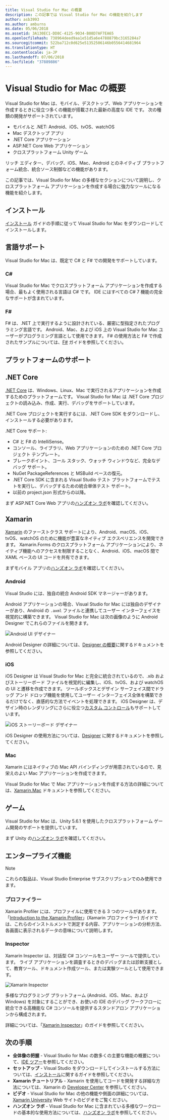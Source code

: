 ```yaml
---
title: Visual Studio for Mac の概要
description: この記事では Visual Studio for Mac の機能を紹介します
author: asb3993
ms.author: amburns
ms.date: 05/06/2018
ms.assetid: 3A130EC1-DD8C-4125-9034-B08D7AF7EA65
ms.openlocfilehash: 738964deed9aa1e51d5a6e4788879bc3165284a7
ms.sourcegitcommit: 522ba712c0d625e51352506146b0556414681964
ms.translationtype: HT
ms.contentlocale: ja-JP
ms.lasthandoff: 07/06/2018
ms.locfileid: "37889886"
---
```

# <a name="introducing-visual-studio-for-mac"></a>Visual Studio for Mac の概要

Visual Studio for Mac は、モバイル、デスクトップ、Web アプリケーションを作成するときに役立つ多くの機能が搭載された最新の高度な IDE です。 次の種類の開発がサポートされています。

* モバイルと .NET: Android、iOS、tvOS、watchOS
* Mac デスクトップ アプリ
* .NET Core アプリケーション
* ASP.NET Core Web アプリケーション
* クロスプラットフォーム Unity ゲーム

リッチ エディター、デバッグ、iOS、Mac、Android とのネイティブ プラットフォーム統合、統合ソース制御などの機能があります。

この記事では、Visual Studio for Mac の多様なセクションについて説明し、クロスプラットフォーム アプリケーションを作成する場合に強力なツールになる機能を紹介します。

## <a name="installation"></a>インストール

[インストール](installation.md) ガイドの手順に従って Visual Studio for Mac をダウンロードしてインストールします。

## <a name="language-support"></a>言語サポート

Visual Studio for Mac は、既定で C# と F# での開発をサポートしています。

### <a name="c"></a>C#

Visual Studio for Mac でクロスプラットフォーム アプリケーションを作成する場合、最もよく使用される言語は C# です。 IDE にはすべての C# 7 機能の完全なサポートが含まれています。

### <a name="f"></a>F#

F# は、.NET 上で実行するように設計されている、厳密に型指定されたプログラミング言語です。 Android、Mac、および iOS 上の Visual Studio for Mac ユーザーがプログラミング言語として使用できます。 F# の使用方法と F# で作成されたサンプルについては、[F#](https://developer.xamarin.com/guides/cross-platform/fsharp/) ガイドを参照してください。

## <a name="platform-support"></a>プラットフォームのサポート

## <a name="net-core"></a>.NET Core

[.NET Core](https://www.microsoft.com/net/core#macos) は、Windows、Linux、Mac で実行されるアプリケーションを作成するためのプラットフォームです。 Visual Studio for Mac は .NET Core プロジェクトの読み込み、作成、実行、デバッグをサポートしています。 

.NET Core プロジェクトを実行するには、.NET Core SDK をダウンロードし、インストールする必要があります。

.NET Core サポート:

* C# と F# の IntelliSense。
* コンソール、ライブラリ、Web アプリケーションのための .NET Core プロジェクト テンプレート。
* ブレークポイント、コール スタック、ウォッチ ウィンドウなど、完全なデバッグ サポート。
* NuGet PackageReferences と MSBuild ベースの復元。
* .NET Core SDK に含まれる Visual Studio テスト プラットフォームでテストを実行し、デバッグするための統合単体テスト サポート。
* 以前の project.json 形式からの以降。

まず ASP.NET Core Web アプリの[ハンズオン ラボ](https://github.com/Microsoft/vs4mac-labs/tree/master/Web/Getting-Started)を確認してください。

## <a name="xamarin"></a>Xamarin

[Xamarin](https://developer.xamarin.com/) のファーストクラス サポートにより、Android、macOS、iOS、tvOS、watchOS のために機能が豊富なネイティブ エクスペリエンスを開発できます。 Xamarin.Forms のクロスプラットフォーム アプリケーションにより、ネイティブ機能へのアクセスを制限することなく、Android、iOS、macOS 間で XAML ベースの UI コードを共有できます。

まずモバイル アプリの[ハンズオン ラボ](https://github.com/Microsoft/vs4mac-labs/tree/master/Mobile/Getting-Started)を確認してください。

### <a name="android"></a>Android

Visual Studio には、独自の統合 Android SDK マネージャーがあります。

Android アプリケーションの場合、Visual Studio for Mac には独自のデザイナーがあり、Android の `.axml` ファイルと連携してユーザー インターフェイスを視覚的に構築できます。 Visual Studio for Mac は次の画像のように Android Designer でこれらのファイルを開きます。

![Android UI デザイナー](media/intro-image31.png)

Android Designer の詳細については、[Designer の概要](https://developer.xamarin.com/Android/Guides/User_Interface/Designer_Overview)に関するドキュメントを参照してください。

### <a name="ios"></a>iOS

iOS Designer は Visual Studio for Mac と完全に統合されているので、.xib およびストーリーボード ファイルを視覚的に編集し、iOS、tvOS、および watchOS の UI と遷移を作成できます。 ツールボックスとデザイン サーフェイス間でドラッグ アンド ドロップ機能を使用してユーザー インターフェイス全体を構築できるだけでなく、直感的な方法でイベントを処理できます。 iOS Designer は、デザイン時のレンダリングにさらに役立つ[カスタム コントロール](https://developer.xamarin.com/guides/ios/user_interface/designer/ios_designable_controls_overview/)もサポートしています。

![iOS ストーリーボード デザイナー](media/intro-image30.png)

iOS Designer の使用方法については、[Designer](https://developer.xamarin.com/guides/ios/user_interface/designer) に関するドキュメントを参照してください。

### <a name="mac"></a>Mac

Xamarin にはネイティブの Mac API バインディングが用意されているので、見栄えのよい Mac アプリケーションを作成できます。

Visual Studio for Mac で Mac アプリケーションを作成する方法の詳細については、[Xamarin.Mac](https://developer.xamarin.com/guides/#mac) ドキュメントを参照してください。

## <a name="gaming"></a>ゲーム

Visual Studio for Mac は、Unity 5.6.1 を使用したクロスプラットフォーム ゲーム開発のサポートを提供しています。

まず Unity の[ハンズオン ラボ](https://github.com/Microsoft/vs4mac-labs/tree/master/Unity/Getting-Started)を確認してください。

## <a name="enterprise-features"></a>エンタープライズ機能

> [!Note]
> これらの製品は、Visual Studio Enterprise サブスクリプションでのみ使用できます。

### <a name="profiler"></a>プロファイラー

Xamarin Profiler には、プロファイルに使用できる 3 つのツールがあります。 「[Introduction to the Xamarin Profiler](https://developer.xamarin.com/guides/cross-platform/deployment,_testing,_and_metrics/xamarin-profiler/)」(Xamarin プロファイラー) ガイドでは、これらのインストルメントで測定する内容、アプリケーションの分析方法、各画面に表示されるデータの意味について説明します。

### <a name="inspector"></a>Inspector

Xamarin Inspector は、対話型 C# コンソールをユーザー ツールで提供しています。 ライブ アプリケーションを調査するときのデバッグまたは診断支援として、教育ツール、ドキュメント作成ツール、または実験ツールとして使用できます。

![Xamarin Inspector](media/intro-inspector.png)

多様なプログラミング プラットフォーム (Android、iOS、Mac、および Windows) を対象にすることができ、お使いの IDE のデバッグ ワークフローに統合できる高機能な C# コンソールを提供するスタンドアロン アプリケーションから構成されます。 

詳細については、「[Xamarin Inspector](https://developer.xamarin.com/guides/cross-platform/inspector/)」のガイドを参照してください。

## <a name="next-steps"></a>次の手順

* **全体像の把握** - Visual Studio for Mac の数多くの主要な機能の概要について、[IDE ツアー](ide-tour.md)を参照してください。
* **セットアップ** - Visual Studio をダウンロードしてインストールする方法については、[インストール](installation.md)に関するガイドを参照してください。
* **Xamarin チュートリアル** - Xamarin を使用してコードを開発する詳細な方法については、Xamarin の [Developer Center](https://developer.xamarin.com) を参照してください。
* **ビデオ** - Visual Studio for Mac の他の機能や側面の詳細については、[Xamarin University](https://university.xamarin.com) Web サイトのビデオをご覧ください。
* **ハンズオン ラボ** - Visual Studio for Mac に含まれている多様なワークロードの基本的な使用方法については、[ハンズオン ラボ](https://github.com/Microsoft/vs4mac-labs)を参照してください。
